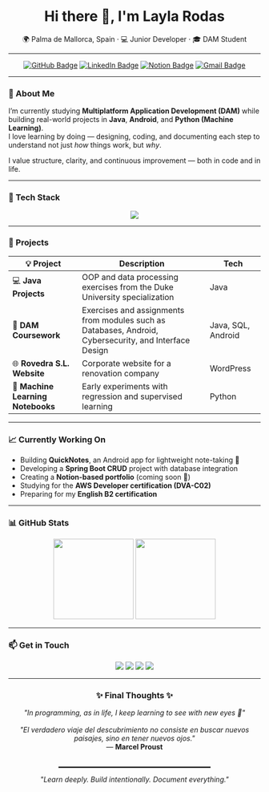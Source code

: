 <!-- README.md - Layla Rodas -->

<h1 align="center">Hi there 👋, I'm Layla Rodas</h1>

<p align="center">
  🌍 Palma de Mallorca, Spain · 💻 Junior Developer · 🎓 DAM Student
</p>

---

<p align="center">
  <a href="https://github.com/laylarodas"><img src="https://img.shields.io/badge/GitHub-laylarodas-181717?style=flat&logo=github" alt="GitHub Badge"/></a>
  <a href="https://www.linkedin.com/in/laylarodas/"><img src="https://img.shields.io/badge/LinkedIn-Layla%20Rodas-0077B5?style=flat&logo=linkedin" alt="LinkedIn Badge"/></a>
  <a href="#"><img src="https://img.shields.io/badge/Portfolio-Notion-black?style=flat&logo=notion" alt="Notion Badge"/></a>
  <a href="mailto:rodas.layla@gmail.com"><img src="https://img.shields.io/badge/Email-rodas.layla%40gmail.com-D14836?style=flat&logo=gmail" alt="Gmail Badge"/></a>
</p>

---

### 🌱 About Me
I’m currently studying **Multiplatform Application Development (DAM)** while building real-world projects in **Java**, **Android**, and **Python (Machine Learning)**.  
I love learning by doing — designing, coding, and documenting each step to understand not just *how* things work, but *why*.

I value structure, clarity, and continuous improvement — both in code and in life.

---

### 🧠 Tech Stack

<p align="center">
  <img src="https://skillicons.dev/icons?i=java,spring,python,androidstudio,git,github,mysql,html,css,js,wordpress&theme=dark" />
</p>

---

### 🚀 Projects

| 💡 Project | Description | Tech |
|-------------|--------------|------|
| 💻 **Java Projects** | OOP and data processing exercises from the Duke University specialization | Java |
| 🧩 **DAM Coursework** | Exercises and assignments from modules such as Databases, Android, Cybersecurity, and Interface Design | Java, SQL, Android |
| 🌐 **Rovedra S.L. Website** | Corporate website for a renovation company | WordPress |
| 🤖 **Machine Learning Notebooks** | Early experiments with regression and supervised learning | Python |

---

### 📈 Currently Working On
- Building **QuickNotes**, an Android app for lightweight note-taking 📱  
- Developing a **Spring Boot CRUD** project with database integration  
- Creating a **Notion-based portfolio** (coming soon 🌿)  
- Studying for the **AWS Developer certification (DVA-C02)**  
- Preparing for my **English B2 certification**

---

### 📊 GitHub Stats

<p align="center">
  <img height="160" src="https://github-readme-stats.vercel.app/api?username=laylarodas&show_icons=true&theme=tokyonight&hide_border=true" />
  <img height="160" src="https://github-readme-stats.vercel.app/api/top-langs/?username=laylarodas&layout=compact&theme=tokyonight&hide_border=true" />
</p>

---

### 📫 Get in Touch
<p align="center">
  <a href="https://www.linkedin.com/in/laylarodas/"><img src="https://img.shields.io/badge/LinkedIn-Layla%20Rodas-0077B5?style=for-the-badge&logo=linkedin&logoColor=white"/></a>
  <a href="https://github.com/laylarodas"><img src="https://img.shields.io/badge/GitHub-laylarodas-181717?style=for-the-badge&logo=github&logoColor=white"/></a>
  <a href="#"><img src="https://img.shields.io/badge/Portfolio-Notion-black?style=for-the-badge&logo=notion&logoColor=white"/></a>
  <a href="mailto:rodas.layla@gmail.com"><img src="https://img.shields.io/badge/Gmail-rodas.layla%40gmail.com-D14836?style=for-the-badge&logo=gmail&logoColor=white"/></a>
</p>

---

<h3 align="center">✨ Final Thoughts ✨</h3>

<p align="center">
  <i>"In programming, as in life, I keep learning to see with new eyes 🌱"</i><br><br>
  <i>"El verdadero viaje del descubrimiento no consiste en buscar nuevos paisajes, sino en tener nuevos ojos."</i><br>
  — <b>Marcel Proust</b>
</p>

<br>

<hr style="border: 0.5px solid #444; width: 60%; margin: auto;">

<p align="center">
  <i>"Learn deeply. Build intentionally. Document everything."</i>
</p>









